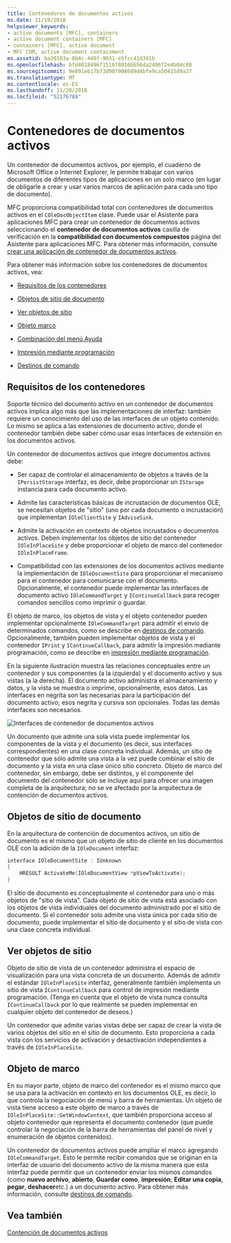```yaml
---
title: Contenedores de documentos activos
ms.date: 11/19/2018
helpviewer_keywords:
- active documents [MFC], containers
- active document containers [MFC]
- containers [MFC], active document
- MFC COM, active document containment
ms.assetid: ba20183a-8b4c-440f-9031-e5fcc41d391b
ms.openlocfilehash: bfd4018496f1516f8016bb56da2406f2e4b04c08
ms.sourcegitcommit: 9e891eb17b73d98f9086d9d4bfe9ca50415d9a37
ms.translationtype: MT
ms.contentlocale: es-ES
ms.lasthandoff: 11/20/2018
ms.locfileid: "52176788"
---
```

# <a name="active-document-containers"></a>Contenedores de documentos activos

Un contenedor de documentos activos, por ejemplo, el cuaderno de Microsoft Office o Internet Explorer, le permite trabajar con varios documentos de diferentes tipos de aplicaciones en un solo marco (en lugar de obligarle a crear y usar varios marcos de aplicación para cada uno tipo de documento).

MFC proporciona compatibilidad total con contenedores de documentos activos en el `COleDocObjectItem` clase. Puede usar el Asistente para aplicaciones MFC para crear un contenedor de documentos activos seleccionando el **contenedor de documentos activos** casilla de verificación en la **compatibilidad con documentos compuestos** página del Asistente para aplicaciones MFC. Para obtener más información, consulte [crear una aplicación de contenedor de documentos activos](../mfc/creating-an-active-document-container-application.md).

Para obtener más información sobre los contenedores de documentos activos, vea:

- [Requisitos de los contenedores](#container_requirements)

- [Objetos de sitio de documento](#document_site_objects)

- [Ver objetos de sitio](#view_site_objects)

- [Objeto marco](#frame_object)

- [Combinación del menú Ayuda](../mfc/help-menu-merging.md)

- [Impresión mediante programación](../mfc/programmatic-printing.md)

- [Destinos de comando](../mfc/message-handling-and-command-targets.md)

##  <a name="container_requirements"></a> Requisitos de los contenedores

Soporte técnico del documento activo en un contenedor de documentos activos implica algo más que las implementaciones de interfaz: también requiere un conocimiento del uso de las interfaces de un objeto contenido. Lo mismo se aplica a las extensiones de documento activo, donde el contenedor también debe saber cómo usar esas interfaces de extensión en los documentos activos.

Un contenedor de documentos activos que integre documentos activos debe:

- Ser capaz de controlar el almacenamiento de objetos a través de la `IPersistStorage` interfaz, es decir, debe proporcionar un `IStorage` instancia para cada documento activo.

- Admite las características básicas de incrustación de documentos OLE, se necesitan objetos de "sitio" (uno por cada documento o incrustación) que implementan `IOleClientSite` y `IAdviseSink`.

- Admite la activación en contexto de objetos incrustados o documentos activos. Deben implementar los objetos de sitio del contenedor `IOleInPlaceSite` y debe proporcionar el objeto de marco del contenedor `IOleInPlaceFrame`.

- Compatibilidad con las extensiones de los documentos activos mediante la implementación de `IOleDocumentSite` para proporcionar el mecanismo para el contenedor para comunicarse con el documento. Opcionalmente, el contenedor puede implementar las interfaces de documento activo `IOleCommandTarget` y `IContinueCallback` para recoger comandos sencillos como imprimir o guardar.

El objeto de marco, los objetos de vista y el objeto contenedor pueden implementar opcionalmente `IOleCommandTarget` para admitir el envío de determinados comandos, como se describe en [destinos de comando](../mfc/message-handling-and-command-targets.md). Opcionalmente, también pueden implementar objetos de vista y el contenedor `IPrint` y `IContinueCallback`, para admitir la impresión mediante programación, como se describe en [impresión mediante programación](../mfc/programmatic-printing.md).

En la siguiente ilustración muestra las relaciones conceptuales entre un contenedor y sus componentes (a la izquierda) y el documento activo y sus vistas (a la derecha). El documento activo administra el almacenamiento y datos, y la vista se muestra o imprime, opcionalmente, esos datos. Las interfaces en negrita son las necesarias para la participación del documento activo; esos negrita y cursiva son opcionales. Todas las demás interfaces son necesarios.

![Interfaces de contenedor de documentos activos](../mfc/media/vc37gj1.gif "interfaces de contenedor de documentos activos")

Un documento que admite una sola vista puede implementar los componentes de la vista y el documento (es decir, sus interfaces correspondientes) en una clase concreta individual. Además, un sitio de contenedor que sólo admite una vista a la vez puede combinar el sitio de documento y la vista en una clase único sitio concreto. Objeto de marco del contenedor, sin embargo, debe ser distintos, y el componente del documento del contenedor sólo se incluye aquí para ofrecer una imagen completa de la arquitectura; no se ve afectado por la arquitectura de contención de documentos activos.

##  <a name="document_site_objects"></a> Objetos de sitio de documento

En la arquitectura de contención de documentos activos, un sitio de documento es el mismo que un objeto de sitio de cliente en los documentos OLE con la adición de la `IOleDocument` interfaz:

```cpp
interface IOleDocumentSite : IUnknown
{
    HRESULT ActivateMe(IOleDocumentView *pViewToActivate);
}
```

El sitio de documento es conceptualmente el contenedor para uno o más objetos de "sitio de vista". Cada objeto de sitio de vista está asociado con los objetos de vista individuales del documento administrado por el sitio de documento. Si el contenedor solo admite una vista única por cada sitio de documento, puede implementar el sitio de documento y el sitio de vista con una clase concreta individual.

##  <a name="view_site_objects"></a> Ver objetos de sitio

Objeto de sitio de vista de un contenedor administra el espacio de visualización para una vista concreta de un documento. Además de admitir el estándar `IOleInPlaceSite` interfaz, generalmente también implementa un sitio de vista `IContinueCallback` para control de impresión mediante programación. (Tenga en cuenta que el objeto de vista nunca consulta `IContinueCallback` por lo que realmente se pueden implementar en cualquier objeto del contenedor de deseos.)

Un contenedor que admite varias vistas debe ser capaz de crear la vista de varios objetos del sitio en el sitio de documento. Esto proporciona a cada vista con los servicios de activación y desactivación independientes a través de `IOleInPlaceSite`.

##  <a name="frame_object"></a> Objeto de marco

En su mayor parte, objeto de marco del contenedor es el mismo marco que se usa para la activación en contexto en los documentos OLE, es decir, lo que controla la negociación de menú y barra de herramientas. Un objeto de vista tiene acceso a este objeto de marco a través de `IOleInPlaceSite::GetWindowContext`, que también proporciona acceso al objeto contenedor que representa el documento contenedor (que puede controlar la negociación de la barra de herramientas del panel de nivel y enumeración de objetos contenidos).

Un contenedor de documentos activos puede ampliar el marco agregando `IOleCommandTarget`. Esto le permite recibir comandos que se originan en la interfaz de usuario del documento activo de la misma manera que esta interfaz puede permitir que un contenedor enviar los mismos comandos (como **nuevo archivo**, **abierto**,  **Guardar como**, **impresión**; **Editar una copia**, **pegar**, **deshacer**etc.) a un documento activo. Para obtener más información, consulte [destinos de comando](../mfc/message-handling-and-command-targets.md).

## <a name="see-also"></a>Vea también

[Contención de documentos activos](../mfc/active-document-containment.md)

